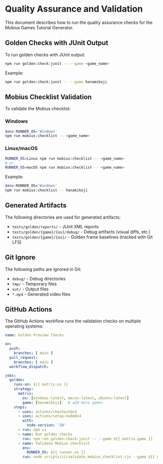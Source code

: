 # Quality Assurance and Validation

This document describes how to run the quality assurance checks for the Mobius Games Tutorial Generator.

## Golden Checks with JUnit Output

To run golden checks with JUnit output:

```bash
npm run golden:check:junit -- --game <game_name>
```

Example:
```bash
npm run golden:check:junit -- --game hanamikoji
```

## Mobius Checklist Validation

To validate the Mobius checklist:

### Windows
```powershell
$env:RUNNER_OS='Windows'
npm run mobius:checklist -- <game_name>
```

### Linux/macOS
```bash
RUNNER_OS=Linux npm run mobius:checklist -- <game_name>
# or
RUNNER_OS=macOS npm run mobius:checklist -- <game_name>
```

Example:
```bash
$env:RUNNER_OS='Windows'
npm run mobius:checklist -- hanamikoji
```

## Generated Artifacts

The following directories are used for generated artifacts:

- `tests/golden/reports/` - JUnit XML reports
- `tests/golden/{game}/{os}/debug/` - Debug artifacts (visual diffs, etc.)
- `tests/golden/{game}/{os}/` - Golden frame baselines (tracked with Git LFS)

## Git Ignore

The following paths are ignored in Git:

- `debug/` - Debug directories
- `tmp/` - Temporary files
- `out/` - Output files
- `*.mp4` - Generated video files

## GitHub Actions

The GitHub Actions workflow runs the validation checks on multiple operating systems:

```yaml
name: Golden Preview Checks

on:
  push:
    branches: [ main ]
  pull_request:
    branches: [ main ]
  workflow_dispatch:

jobs:
  golden:
    runs-on: ${{ matrix.os }}
    strategy:
      matrix:
        os: [windows-latest, macos-latest, ubuntu-latest]
        game: [hanamikoji]   # add more games
    steps:
      - uses: actions/checkout@v4
      - uses: actions/setup-node@v4
        with:
          node-version: '20'
      - run: npm ci
      - name: Run golden checks
        run: npm run golden:check:junit -- --game ${{ matrix.game }}
      - name: Validate Mobius checklist
        env:
          RUNNER_OS: ${{ runner.os }}
        run: node scripts/ci/validate_mobius_checklist.cjs --game ${{ matrix.game }}
```